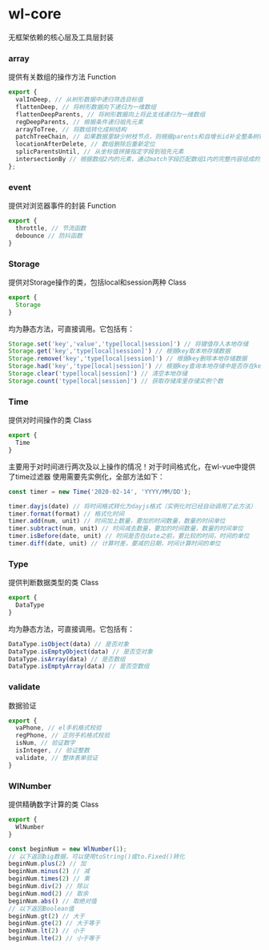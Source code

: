 # wl-core

无框架依赖的核心层及工具层封装

### array
提供有关数组的操作方法 Function
```js
export {
  valInDeep, // 从树形数据中递归筛选目标值
  flattenDeep, // 将树形数据向下递归为一维数组
  flattenDeepParents, // 将树形数据向上将此支线递归为一维数组
  regDeepParents, // 根据条件递归祖先元素
  arrayToTree, // 将数组转化成树结构
  patchTreeChain, // 如果数据里缺少树枝节点，则根据parents和自增长id补全整条树链，输出数据调用上部arrToTree函数组装成完整的树
  locationAfterDelete, // 数组删除后重新定位
  splicParentsUntil, // 从坐标值拼接指定字段到祖先元素
  intersectionBy // 根据数组2内的元素，通过match字段匹配数组1内的完整内容组成的数据
};
```

### event
提供对浏览器事件的封装 Function
```js
export {
  throttle, // 节流函数
  debounce // 防抖函数
}
```

### Storage
提供对Storage操作的类，包括local和session两种 Class
```js
export {
  Storage
}
```
均为静态方法，可直接调用。它包括有：
```js
Storage.set('key','value','type[local|session]') // 将键值存入本地存储
Storage.get('key','type[local|session]') // 根据key取本地存储数据
Storage.remove('key','type[local|session]') // 根据key删除本地存储数据
Storage.had('key','type[local|session]') // 根据key查询本地存储中是否存在key的实例
Storage.clear('type[local|session]') // 清空本地存储
Storage.count('type[local|session]') // 获取存储库里存储实例个数
```

### Time
提供对时间操作的类 Class
```js
export {
  Time
}
```
主要用于对时间进行两次及以上操作的情况！对于时间格式化，在wl-vue中提供了time过滤器
使用需要先实例化，全部方法如下：
```js
const timer = new Time('2020-02-14', 'YYYY/MM/DD');

timer.dayjs(date) // 将时间格式转化为dayjs格式（实例化时已经自动调用了此方法）
timer.format(format) // 格式化时间
timer.add(num, unit) // 时间加上数量，要加的时间数量，数量的时间单位
timer.subtract(num, unit) // 时间减去数量，要加的时间数量，数量的时间单位
timer.isBefore(date, unit) // 时间是否在date之前，要比较的时间，时间的单位
timer.diff(date, unit) // 计算时差，要减的日期，时间计算时间的单位
```

### Type
提供判断数据类型的类 Class
```js
export {
  DataType
}
```
均为静态方法，可直接调用。它包括有：
```js
DataType.isObject(data) // 是否对象
DataType.isEmptyObject(data) // 是否空对象
DataType.isArray(data) // 是否数组
DataType.isEmptyArray(data) // 是否空数组
```

### validate
数据验证
```js
export {
  vaPhone, // el手机格式校验
  regPhone, // 正则手机格式校验
  isNum, // 验证数字
  isInteger, // 验证整数
  validate, // 整体表单验证
}
```
### WlNumber
提供精确数字计算的类 Class
```js
export {
  WlNumber
}
```

```js
const beginNum = new WlNumber(1);
// 以下返回big数据，可以使用toString()或to.Fixed()转化
beginNum.plus(2) // 加
beginNum.minus(2) // 减
beginNum.times(2) // 乘
beginNum.div(2) // 除以
beginNum.mod(2) // 取余
beginNum.abs() // 取绝对值
// 以下返回Boolean值
beginNum.gt(2) // 大于
beginNum.gte(2) // 大于等于
beginNum.lt(2) // 小于
beginNum.lte(2) // 小于等于
```